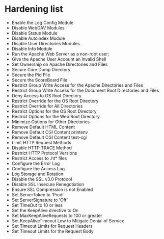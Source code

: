 # Hardening list


- Enable the Log Config Module
- Disable WebDAV Modules
- Disable Status Module
- Disable Autoindex Module
- Disable User Directories Modules
- Disable Info Module
- Run the Apache Web Server as a non-root user;
- Give the Apache User Account an Invalid Shell
- Set Ownership on Apache Directories and Files
- Secure Core Dump Directory
- Secure the Pid File
- Secure the ScoreBoard File
- Restrict Group Write Access for the Apache Directories and Files
- Restrict Group Write Access for the Document Root Directories and Files
- Deny Access to OS Root Directory
- Restrict Override for the OS Root Directory
- Restrict Override for All Directories
- Restrict Options for the OS Root Directory
- Restrict Options for the Web Root Directory
- Minimize Options for Other Directories
- Remove Default HTML Content
- Remove Default CGI Content printenv
- Remove Default CGI Content test-cgi
- Limit HTTP Request Methods
- Disable HTTP TRACE Method
- Restrict HTTP Protocol Versions
- Restrict Access to .ht* files
- Configure the Error Log
- Configure the Access Log
- Log Storage and Rotation
- Disable the SSL v3.0 Protocol
- Disable SSL Insecure Renegotiation
- Ensure SSL Compression is not Enabled
- Set ServerToken to 'Prod'
- Set ServerSignature to 'Off'
- Set TimeOut to 10 or less
- Set the KeepAlive directive to On
- Set MaxKeepAliveRequests to 100 or greater
- Set KeepAliveTimeout Low to Mitigate Denial of Service
- Set Timeout Limits for Request Headers
- Set Timeout Limits for the Request Body
